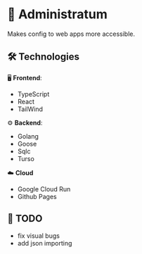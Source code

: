 # 📜 Administratum
Makes config to web apps more accessible.

## 🛠️ Technologies

🖥️ **Frontend**:
- TypeScript
- React
- TailWind

⚙️ **Backend**:
- Golang
- Goose
- Sqlc
- Turso

☁️ **Cloud**
- Google Cloud Run
- Github Pages

## 🎒 TODO
- fix visual bugs
- add json importing

